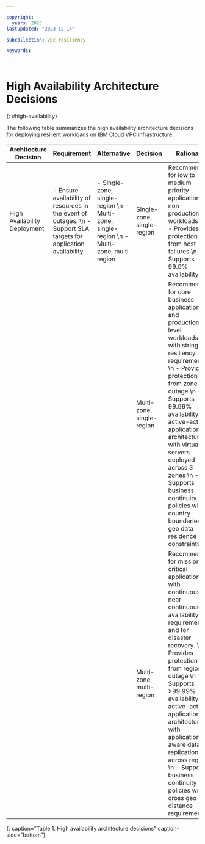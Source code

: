 ```yaml
---

copyright:
  years: 2023
lastupdated: "2023-12-14"

subcollection: vpc-resiliency

keywords:

---
```


# High Availability Architecture Decisions
{: #high-availability}

The following table summarizes the high availability architecture decisions for deploying resilient workloads on IBM Cloud VPC infrastructure.

| Architecture Decision | Requirement | Alternative | Decision | Rationale |
| -------------- | -------------- | -------------- | -------------- | -------------- |
| High Availability Deployment | - Ensure availability of resources in the event of outages. \n - Support SLA targets for application availability. | - Single-zone, single-region \n - Multi-zone, single-region \n - Multi-zone, multi region | Single-zone, single-region  | Recommended for low to medium priority applications or non-production workloads. \n - Provides protection from host failures \n  - Supports 99.9% availability |
| | | | Multi-zone, single-region | Recommended for core business applications and production-level workloads with stringent resiliency requirements \n - Provides protection from zone outage \n - Supports 99.99% availability for active-active application architecture with virtual servers deployed across 3 zones \n - Supports business continuity policies with country boundaries or geo data residence constraints |
| | | | Multi-zone, multi-region | Recommended for mission critical applications with continuous or near continuous availability requirements and for disaster recovery. \n - Provides protection from region outage \n * Supports \>99.99% availability for active-active application architecture with application-aware data replication across regions \n  - Supports business continuity policies with cross geo or distance requirements |
{: caption="Table 1. High availability architecture decisions" caption-side="bottom"}
